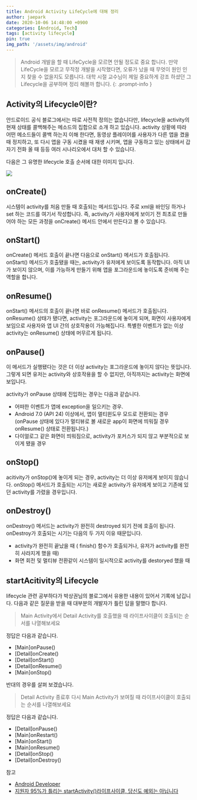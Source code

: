 ```yaml
---
title: Android Activity LifeCycle에 대해 정리
author: jaepark
date: 2020-10-06 14:48:00 +0900
categories: [Android, Tech]
tags: [activity lifecycle]
pin: true
img_path: '/assets/img/android'
---
```

> Android 개발을 할 때 LifeCycle을 모르면 안될 정도로 중요 합니다. 만약 LifeCycle을 모르고 무작정 개발을 시작했다면, 
> 오류가 났을 때 무엇이 원인 인지 찾을 수 없을지도 모릅니다. 대학 시절 교수님이 제일 중요하게 강조 하셨던 
> 그 Lifecycle을 공부하며 정리 해볼까 합니다.
{: .prompt-info }

## Activity의 Lifecycle이란?

안드로이드 공식 블로그에서는 따로 사전적 정의는 없습니다만, lifecycle을 activity의 현재 상태를 콜백해주는 메소드의 집합으로 소개 하고 있습니다. 
activity 상황에 따라 어떤 메소드들이 콜백 하는지 이해 한다면, 동영상 플레이어를 사용자가 다른 앱을 켰을 때 정지하고, 
또 다시 앱을 구동 시켰을 때 재생 시키며, 앱을 구동하고 있는 상태에서 갑자기 전화 올 때 등등 여러 시나리오에서 대처 할 수 있습니다.

다음은 그 유명한 lifecycle 호출 순서에 대한 이미지 입니다.

<img src="/activity_lifecycle.png">

## onCreate()
시스템이 activity를 처음 만들 때 호출되는 메서드입니다. 주로 xml을 바인딩 하거나 set 하는 코드를 여기서 작성합니다. 
즉, activity가 사용자에게 보이기 전 최초로 만들어야 하는 모든 과정을 onCreate() 메서드 안에서 만든다고 볼 수 있습니다.

## onStart()
onCreate() 메서드 호출이 끝나면 다음으로 onStart() 메서드가 호출됩니다. onStart() 메서드가 호출됐을 때는, 
activity가 유저에게 보이도록 동작합니다. 아직 UI가 보이지 않으며, 이를 가능하게 만들기 위해 앱을 포그라운드에 놓이도록 준비해 주는 역할을 합니다.

## onResume()
onStart() 메서드의 호출이 끝나면 바로 onResume() 메서드가 호출됩니다. onResume() 상태가 됐다면, 
activity는 포그라운드에 놓이게 되며, 화면이 사용자에게 보임으로 사용자와 앱 UI 간의 상호작용이 가능해집니다. 
특별한 이벤트가 없는 이상 activity는 onResume() 상태에 머무르게 됩니다.

## onPause()
이 메서드가 실행됐다는 것은 더 이상 activity는 포그라운드에 놓이지 않다는 뜻입니다. 
그렇게 되면 유저는 activity와 상호작용을 할 수 없지만, 아직까지는 activity는 화면에 보입니다.

activity가 onPause 상태에 진입하는 경우는 다음과 같습니다.
- 어떠한 이벤트가 앱에 exception을 일으키는 경우.
- Android 7.0 (API 24) 이상에서, 앱이 멀티윈도우 모드로 전환되는 경우 (onPause 상태에 있다가 멀티뷰로 볼 새로운 app이 화면에 띄워질 경우 onResume() 상태로 전환됩니다.)
- 다이얼로그 같은 화면이 띄워짐으로, activity가 포커스가 되지 않고 부분적으로 보이게 됐을 경우

## onStop()
acitivity가 onStop()에 놓이게 되는 경우, activity는 더 이상 유저에게 보이지 않습니다. onStop() 메서드가 호출되는 시기는 새로운 activity가 유저에게 보이고 기존에 있던 activity를 가렸을 경우입니다. 

## onDestroy()  
onDestroy() 메서드는 activity가 완전히 destroyed 되기 전에 호출이 됩니다. onDestroy가 호출되는 시기는 다음의 두 가지 이유 때문입니다.
- activity가 완전히 끝났을 때 ( finish() 함수가 호출되거나, 유저가 activity를 완전히 사라지게 했을 때)
- 화면 회전 및 멀티뷰 전환같이 시스템이 일시적으로 activity를 destoryed 했을 때

## startAcitivity의 Lifecycle
lifecycle 관련 공부하다가 박상권님의 블로그에서 유용한 내용이 있어서 기록에 남깁니다. 다음과 같은 질문을 받을 때 대부분의 개발자가 틀린 답을 말했다 합니다.
> Main Activity에서 Detail Activity를 호출했을 때 라이프사이클이 호출되는 순서를 나열해보세요

정답은 다음과 같습니다.
- [Main]onPause()
- [Detail]onCreate()
- [Detail]onStart()
- [Detail]onResume()
- [Main]onStop()

반대의 경우를 살펴 보겠습니다. 
> Detail Activity 종료후 다시 Main Activity가 보여질 때 라이프사이클이 호출되는 순서를 나열해보세요

정답은 다음과 같습니다.
- [Detail]onPause()
- [Main]onRestart()
- [Main]onStart()
- [Main]onResume()
- [Detail]onStop()
- [Detail]onDestroy()

참고
- [Android Developer](https://developer.android.com/guide/components/activities/activity-lifecycle)
- [지원자 95%가 틀리는 startActivity()라이프사이클, 당신도 예외는 아닙니다](https://medium.com/%EB%B0%95%EC%83%81%EA%B6%8C%EC%9D%98-%EC%82%BD%EC%A7%88%EB%B8%94%EB%A1%9C%EA%B7%B8/%EC%A7%80%EC%9B%90%EC%9E%90-95-%EA%B0%80-%ED%8B%80%EB%A6%AC%EB%8A%94-startactivity-%EB%9D%BC%EC%9D%B4%ED%94%84%EC%82%AC%EC%9D%B4%ED%81%B4-%EB%8B%B9%EC%8B%A0%EB%8F%84-%EC%98%88%EC%99%B8%EB%8A%94-%EC%95%84%EB%8B%99%EB%8B%88%EB%8B%A4-ed0947a48d6)
